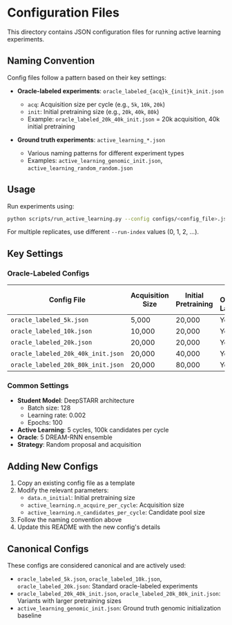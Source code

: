 # Configuration Files

This directory contains JSON configuration files for running active learning experiments.

## Naming Convention

Config files follow a pattern based on their key settings:

- **Oracle-labeled experiments**: `oracle_labeled_{acq}k_{init}k_init.json`
  - `acq`: Acquisition size per cycle (e.g., `5k`, `10k`, `20k`)
  - `init`: Initial pretraining size (e.g., `20k`, `40k`, `80k`)
  - Example: `oracle_labeled_20k_40k_init.json` = 20k acquisition, 40k initial pretraining

- **Ground truth experiments**: `active_learning_*.json`
  - Various naming patterns for different experiment types
  - Examples: `active_learning_genomic_init.json`, `active_learning_random_random.json`

## Usage

Run experiments using:

```bash
python scripts/run_active_learning.py --config configs/<config_file>.json --run-index <index>
```

For multiple replicates, use different `--run-index` values (0, 1, 2, ...).

## Key Settings

### Oracle-Labeled Configs

| Config File | Acquisition Size | Initial Pretraining | Use Oracle Labels |
|------------|------------------|---------------------|-------------------|
| `oracle_labeled_5k.json` | 5,000 | 20,000 | Yes |
| `oracle_labeled_10k.json` | 10,000 | 20,000 | Yes |
| `oracle_labeled_20k.json` | 20,000 | 20,000 | Yes |
| `oracle_labeled_20k_40k_init.json` | 20,000 | 40,000 | Yes |
| `oracle_labeled_20k_80k_init.json` | 20,000 | 80,000 | Yes |

### Common Settings

- **Student Model**: DeepSTARR architecture
  - Batch size: 128
  - Learning rate: 0.002
  - Epochs: 100
- **Active Learning**: 5 cycles, 100k candidates per cycle
- **Oracle**: 5 DREAM-RNN ensemble
- **Strategy**: Random proposal and acquisition

## Adding New Configs

1. Copy an existing config file as a template
2. Modify the relevant parameters:
   - `data.n_initial`: Initial pretraining size
   - `active_learning.n_acquire_per_cycle`: Acquisition size
   - `active_learning.n_candidates_per_cycle`: Candidate pool size
3. Follow the naming convention above
4. Update this README with the new config's details

## Canonical Configs

These configs are considered canonical and are actively used:

- `oracle_labeled_5k.json`, `oracle_labeled_10k.json`, `oracle_labeled_20k.json`: Standard oracle-labeled experiments
- `oracle_labeled_20k_40k_init.json`, `oracle_labeled_20k_80k_init.json`: Variants with larger pretraining sizes
- `active_learning_genomic_init.json`: Ground truth genomic initialization baseline

